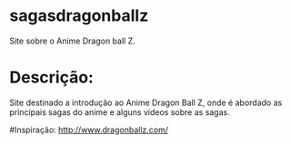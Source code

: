 # sagasdragonballz
Site sobre o  Anime Dragon ball Z.

# Descrição: 

Site destinado a introdução ao Anime Dragon Ball Z, onde é abordado as principais sagas do anime e alguns videos  sobre as sagas.

#Inspiração:
http://www.dragonballz.com/
